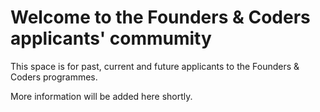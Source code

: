 # Welcome to the Founders & Coders applicants' commumity

This space is for past, current and future applicants to the Founders & Coders programmes.

More information will be added here shortly.
